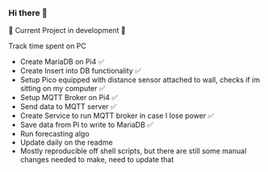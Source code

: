 ### Hi there 👋

🚧 Current Project in development 🚧


Track time spent on PC

- Create MariaDB on Pi4 ✅
- Create Insert into DB functionality ✅
- Setup Pico equipped with distance sensor attached to wall, checks if im sitting on my computer ✅
- Setup MQTT Broker on Pi4 ✅
- Send data to MQTT server ✅
- Create Service to run MQTT broker in case I lose power ✅
- Save data from Pi to write to MariaDB ✅
- Run forecasting algo
- Update daily on the readme
- Mostly reproducible off shell scripts, but there are still some manual changes needed to make, need to update that